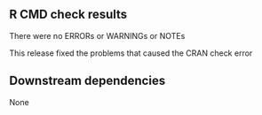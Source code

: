 ## R CMD check results

There were no ERRORs or WARNINGs or NOTEs

This release fixed the problems that caused the CRAN check error


## Downstream dependencies

None